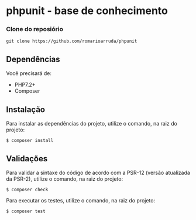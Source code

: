 # phpunit - base de conhecimento

### Clone do reposiório
`git clone https://github.com/romarioarruda/phpunit`

## Dependências

Você precisará de:
- PHP7.2+
- Composer

## Instalação

Para instalar as dependências do projeto, utilize o comando, na raiz do projeto:
```
$ composer install
```

## Validações

Para validar a sintaxe do código de acordo com a PSR-12 (versão atualizada da PSR-2), utilize o comando, na raiz do projeto:
```
$ composer check
```

Para executar os testes, utilize o comando, na raiz do projeto:
```
$ composer test
```
